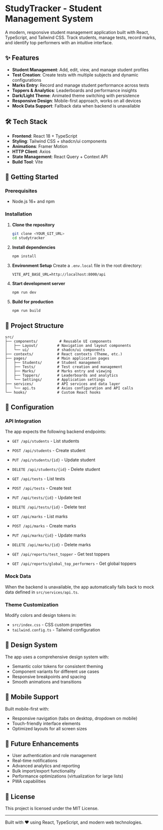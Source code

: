 # StudyTracker - Student Management System

A modern, responsive student management application built with React, TypeScript, and Tailwind CSS. Track students, manage tests, record marks, and identify top performers with an intuitive interface.

## ✨ Features

- **Student Management**: Add, edit, view, and manage student profiles
- **Test Creation**: Create tests with multiple subjects and dynamic configurations
- **Marks Entry**: Record and manage student performance across tests
- **Toppers & Analytics**: Leaderboards and performance insights
- **Dark/Light Theme**: Animated theme switching with persistence
- **Responsive Design**: Mobile-first approach, works on all devices
- **Mock Data Support**: Fallback data when backend is unavailable

## 🛠 Tech Stack

- **Frontend**: React 18 + TypeScript
- **Styling**: Tailwind CSS + shadcn/ui components
- **Animations**: Framer Motion
- **HTTP Client**: Axios
- **State Management**: React Query + Context API
- **Build Tool**: Vite

## 🚀 Getting Started

### Prerequisites

- Node.js 16+ and npm

### Installation

1. **Clone the repository**
   ```bash
   git clone <YOUR_GIT_URL>
   cd studytracker
   ```

2. **Install dependencies**
   ```bash
   npm install
   ```

3. **Environment Setup**
   Create a `.env.local` file in the root directory:
   ```env
   VITE_API_BASE_URL=http://localhost:8000/api
   ```

4. **Start development server**
   ```bash
   npm run dev
   ```

5. **Build for production**
   ```bash
   npm run build
   ```

## 📁 Project Structure

```
src/
├── components/          # Reusable UI components
│   ├── Layout/         # Navigation and layout components
│   └── ui/             # shadcn/ui components
├── contexts/           # React contexts (Theme, etc.)
├── pages/              # Main application pages
│   ├── Students/       # Student management
│   ├── Tests/          # Test creation and management
│   ├── Marks/          # Marks entry and viewing
│   ├── Toppers/        # Leaderboards and analytics
│   └── Settings/       # Application settings
├── services/           # API services and data layer
│   └── api.ts          # Axios configuration and API calls
└── hooks/              # Custom React hooks
```

## 🔧 Configuration

### API Integration

The app expects the following backend endpoints:

- `GET /api/students` - List students
- `POST /api/students` - Create student
- `PUT /api/students/{id}` - Update student
- `DELETE /api/students/{id}` - Delete student

- `GET /api/tests` - List tests
- `POST /api/tests` - Create test
- `PUT /api/tests/{id}` - Update test
- `DELETE /api/tests/{id}` - Delete test

- `GET /api/marks` - List marks
- `POST /api/marks` - Create marks
- `PUT /api/marks/{id}` - Update marks
- `DELETE /api/marks/{id}` - Delete marks

- `GET /api/reports/test_topper` - Get test toppers
- `GET /api/reports/global_top_performers` - Get global toppers

### Mock Data

When the backend is unavailable, the app automatically falls back to mock data defined in `src/services/api.ts`.

### Theme Customization

Modify colors and design tokens in:
- `src/index.css` - CSS custom properties
- `tailwind.config.ts` - Tailwind configuration

## 🎨 Design System

The app uses a comprehensive design system with:
- Semantic color tokens for consistent theming
- Component variants for different use cases
- Responsive breakpoints and spacing
- Smooth animations and transitions

## 📱 Mobile Support

Built mobile-first with:
- Responsive navigation (tabs on desktop, dropdown on mobile)
- Touch-friendly interface elements
- Optimized layouts for all screen sizes

## 🔮 Future Enhancements

- User authentication and role management
- Real-time notifications
- Advanced analytics and reporting
- Bulk import/export functionality
- Performance optimizations (virtualization for large lists)
- PWA capabilities

## 📄 License

This project is licensed under the MIT License.

---

Built with ❤️ using React, TypeScript, and modern web technologies.